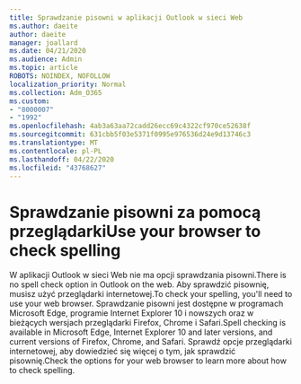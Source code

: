 ```yaml
---
title: Sprawdzanie pisowni w aplikacji Outlook w sieci Web
ms.author: daeite
author: daeite
manager: joallard
ms.date: 04/21/2020
ms.audience: Admin
ms.topic: article
ROBOTS: NOINDEX, NOFOLLOW
localization_priority: Normal
ms.collection: Adm_O365
ms.custom:
- "8000007"
- "1992"
ms.openlocfilehash: 4ab3a63aa72cadd26ecc69c4322cf970ce52638f
ms.sourcegitcommit: 631cbb5f03e5371f0995e976536d24e9d13746c3
ms.translationtype: MT
ms.contentlocale: pl-PL
ms.lasthandoff: 04/22/2020
ms.locfileid: "43768627"
---
```

# <a name="use-your-browser-to-check-spelling"></a><span data-ttu-id="dc0e3-102">Sprawdzanie pisowni za pomocą przeglądarki</span><span class="sxs-lookup"><span data-stu-id="dc0e3-102">Use your browser to check spelling</span></span>

<span data-ttu-id="dc0e3-103">W aplikacji Outlook w sieci Web nie ma opcji sprawdzania pisowni.</span><span class="sxs-lookup"><span data-stu-id="dc0e3-103">There is no spell check option in Outlook on the web.</span></span> <span data-ttu-id="dc0e3-104">Aby sprawdzić pisownię, musisz użyć przeglądarki internetowej.</span><span class="sxs-lookup"><span data-stu-id="dc0e3-104">To check your spelling, you'll need to use your web browser.</span></span> <span data-ttu-id="dc0e3-105">Sprawdzanie pisowni jest dostępne w programach Microsoft Edge, programie Internet Explorer 10 i nowszych oraz w bieżących wersjach przeglądarki Firefox, Chrome i Safari.</span><span class="sxs-lookup"><span data-stu-id="dc0e3-105">Spell checking is available in Microsoft Edge, Internet Explorer 10 and later versions, and current versions of Firefox, Chrome, and Safari.</span></span> <span data-ttu-id="dc0e3-106">Sprawdź opcje przeglądarki internetowej, aby dowiedzieć się więcej o tym, jak sprawdzić pisownię.</span><span class="sxs-lookup"><span data-stu-id="dc0e3-106">Check the options for your web browser to learn more about how to check spelling.</span></span>